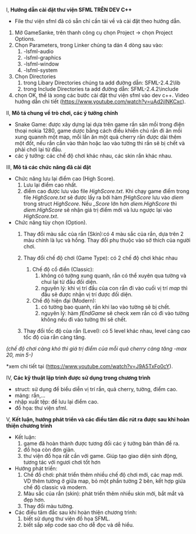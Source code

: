 I, **Hướng dẫn cài đặt thư viện SFML TRÊN DEV C++**

* File thư viện sfml đã có sẵn chỉ cần tải về và cài đặt theo hướng dẫn.

1. Mở GameSanke, trên thanh công cụ chọn Project -> chọn Project Options.
2. Chọn Parameters, trong Linker chúng ta dán 4 dòng sau vào:
     1. -lsfml-audio
     2. -lsfml-graphics
     3. -lsfml-window
     4. -lsfml-system 
 3. Chọn Directories
     1. trong Libary Directories chúng ta add đường dẫn: SFML-2.4.2\lib
     2. trong Include Directories ta add đường dẫn: SFML-2.4.2\include
 4. chọn OK, thế là xong các bước cài đặt thư viện sfml vào dev c++. Video hướng dẫn chi tiết (https://www.youtube.com/watch?v=uAd2jINKCxc).
 
II, **Mô tả chung về trò chơi, các ý tưởng chính**
* Snake Game: được xây dựng lại dựa trên game rắn săn mồi trong điện thoại nokia 1280, game dược bằng cách điều khiển chú rắn đi ăn mồi xung quannh một map, mỗi lần ăn một quả cherry rắn được dài thêm một đốt, nếu rắn cắn vào thân hoặc lao vào tường thì rắn sẽ bị chết và phải chơi lại từ đầu.
* các ý tưởng: các chế độ chơi khác nhau, các skin rắn khác nhau.

III, **Mô tả các chức năng đã cài đặt**
 * Chức năng lưu lại điểm cao (High Score).
     1. Lưu lại điểm cao nhất.
     2. điểm cao được lưu vào file *HighScore.txt*. Khi chạy game điểm trong file *HighScore.txt* sẽ được lấy ra bởi hàm *fHighScore* lưu vào *diem* trong struct *HighScore*. Nếu *_Score* lớn hơn *diem.HighScore* thì *diem.HighScore* sẽ nhận giá trị điểm mới và lưu ngược lại vào *HighScore.txt*. 
 * Chức năng tùy chọn (Option).
    1. Thay đổi màu sắc của rắn (Skin):có 4 màu sắc của rắn, dựa trên 2 màu chính là lục và hồng. Thay đổi phụ thuộc vào sở thích của người chơi.
          
    2. Thay đổi chế độ chơi (Game Type): có 2 chế độ chơi khác nhau
       1. Chế độ cổ điển (Classic): 
          1. không có tường xung quanh, rắn có thể xuyên qua tường và chui lại từ đầu đối diện.
          2. nguyên lý: khi vị trí đầu của con rắn đi vào cuối vị trí *map* thì đầu sẽ được nhận vị trí được đối diện.
       2. Chế độ hiện đại (Modern): 
          1. có tường bao quanh, rắn khi lao vào tường sẽ bị chết.
          2. nguyên lý: hàm *fEndGame* sẽ check xem rắn có đi vào tường không nếu đi vào tường thì sẽ chết.
       
    3. Thay đổi tốc độ của rắn (Level): có 5 level khác nhau, level càng cao tốc độ của rắn càng tăng.

  *(chế độ chơi càng khó thì giá trị điểm của mỗi quả cherry càng tăng -max 20, min 5-)*

*xem chi tiết tại (https://www.youtube.com/watch?v=J9A5TxFo0cY).


IV, **Các kỹ thuật lập trình được sử dụng trong chương trình**
 * struct: sử dụng để biểu diễn vị trí rắn, quả cherry, tường, điểm cao.
 * mảng: rắn,...
 * nhập xuất tệp: để lưu lại điểm cao.
 * đồ họa: thư viện sfml.
     
V, **Kết luận, hướng phát triển và các điều tâm đắc rút ra được sau khi hoàn thiện chương trình**
* Kết luận:
     1. game đã hoàn thành được tương đối các ý tưởng bản thân đề ra.
     2. đồ họa còn đơn giản.
     3. thư viện đồ họa rất cần với game. Giúp tạo giao diện sinh động, tương tác với ngươi chơi tốt hơn 
* Hướng phát triển:
   1. Chế đồ chơi: phát triển thêm nhiều chế độ chơi mới, các map mới. VD thêm tường ở giữa map, bỏ một phần tường 2 bên, kết hợp giứa chế độ classic và modern.
   2. Màu sắc của rắn (skin): phát triển thêm nhiều skin mới, bắt mắt và đẹp hơn.
   3. Thay đổi màu tường.
* Các điều tâm đắc sau khi hoàn thiện chương trình:
   1.  biết sử dụng thư viện đồ họa SFML.
   2.  biết sắp xếp code sao cho dễ đọc và dễ hiểu.
   
   






